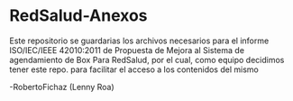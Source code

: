 # RedSalud-Anexos

Este repositorio se guardarias los archivos necesarios para el informe ISO/IEC/IEEE 42010:2011 de Propuesta de Mejora al Sistema de agendamiento de Box Para RedSalud, por el cual,
como equipo decidimos tener este repo. para facilitar el acceso a los contenidos del mismo

-RobertoFichaz (Lenny Roa)
